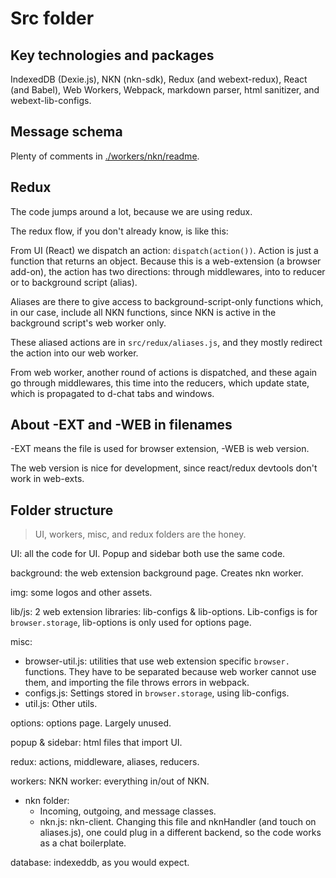 # Src folder

## Key technologies and packages

IndexedDB (Dexie.js), NKN (nkn-sdk), Redux (and webext-redux), React (and Babel), Web Workers, Webpack, markdown parser, html sanitizer, and webext-lib-configs.

## Message schema

Plenty of comments in [./workers/nkn/readme](./workers/nkn/README.md).

## Redux

The code jumps around a lot, because we are using redux.

The redux flow, if you don't already know, is like this:

From UI (React) we dispatch an action: `dispatch(action())`. Action is just a function that returns an object. Because this is a web-extension (a browser add-on), the action has two directions: through middlewares, into to reducer or to background script (alias).

Aliases are there to give access to background-script-only functions which, in our case, include all NKN functions, since NKN is active in the background script's web worker only.

These aliased actions are in `src/redux/aliases.js`, and they mostly redirect the action into our web worker.

From web worker, another round of actions is dispatched, and these again go through middlewares, this time into the reducers, which update state, which is propagated to d-chat tabs and windows.

## About -EXT and -WEB in filenames

-EXT means the file is used for browser extension, -WEB is web version.

The web version is nice for development, since react/redux devtools don't work in web-exts.

## Folder structure

> UI, workers, misc, and redux folders are the honey.

UI: all the code for UI. Popup and sidebar both use the same code.

background: the web extension background page. Creates nkn worker.

img: some logos and other assets.

lib/js: 2 web extension libraries: lib-configs & lib-options. Lib-configs is for `browser.storage`, lib-options is only used for options page.

misc: 
* browser-util.js: utilities that use web extension specific `browser.` functions. They have to be separated because web worker cannot use them, and importing the file throws errors in webpack. 
* configs.js: Settings stored in `browser.storage`, using lib-configs.
* util.js: Other utils.

options: options page. Largely unused.

popup & sidebar: html files that import UI.

redux: actions, middleware, aliases, reducers.

workers: NKN worker: everything in/out of NKN.
* nkn folder:
  * Incoming, outgoing, and message classes. 
  * nkn.js: nkn-client. Changing this file and nknHandler (and touch on aliases.js), one could plug in a different backend, so the code works as a chat boilerplate.

database: indexeddb, as you would expect.
